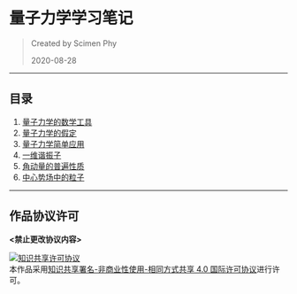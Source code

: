 # 量子力学学习笔记
> Created by Scimen Phy
> 
> 2020-08-28
***
## 目录
1. [量子力学的数学工具](docs/①量子力学的数学工具.md)
2. [量子力学的假定](docs/②量子力学的假定.md)
3. [量子力学简单应用](docs/③量子力学简单应用.md)
4. [一维谐振子](docs/④一维谐振子.md)
5. [角动量的普遍性质](docs/⑤角动量的普遍性质.md)
6. [中心势场中的粒子](docs/⑥中心势场中的粒子.md)
***
## 作品协议许可
**<禁止更改协议内容>**

<a rel="license" href="http://creativecommons.org/licenses/by-nc-sa/4.0/"><img alt="知识共享许可协议" style="border-width:0" src="https://i.creativecommons.org/l/by-nc-sa/4.0/88x31.png" /></a><br />本作品采用<a rel="license" href="http://creativecommons.org/licenses/by-nc-sa/4.0/">知识共享署名-非商业性使用-相同方式共享 4.0 国际许可协议</a>进行许可。

